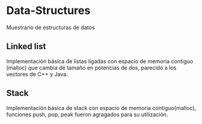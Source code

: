 # Data-Structures
Muestrario de estructuras de datos

## Linked list
Implementación básica de listas ligadas con espacio de memoria contiguo (malloc) que cambia de tamaño en potencias de dos, parecido a los vectores de C++ y Java.

## Stack
Implementación básica de stack con espacio de memoria contiguo(malloc), funciones push, pop, peak fueron agragados para su utilización.

